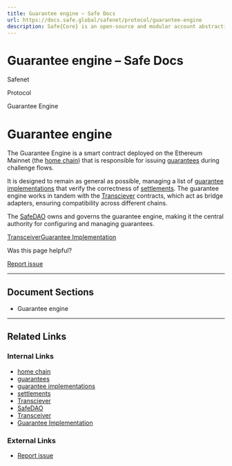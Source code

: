 ```yaml
---
title: Guarantee engine – Safe Docs
url: https://docs.safe.global/safenet/protocol/guarantee-engine
description: Safe{Core} is an open-source and modular account abstraction stack. Learn about its features and how to use it.
---
```


# Guarantee engine – Safe Docs

Safenet

Protocol

Guarantee Engine

# Guarantee engine

The Guarantee Engine is a smart contract deployed on the Ethereum Mainnet (the [home chain](/safenet/chains)) that is responsible for issuing [guarantees](/safenet/concepts/guarantee) during challenge flows.

It is designed to remain as general as possible, managing a list of [guarantee implementations](/safenet/protocol/guarantee-implementation) that verify the correctness of [settlements](/safenet/concepts/settlement).
The guarantee engine works in tandem with the [Transciever](/safenet/protocol/transceiver) contracts, which act as bridge adapters, ensuring compatibility across different chains.

The [SafeDAO](/safenet/protocol/safe-dao) owns and governs the guarantee engine, making it the central authority for configuring and managing guarantees.

[Transceiver](/safenet/protocol/transceiver "Transceiver")[Guarantee Implementation](/safenet/protocol/guarantee-implementation "Guarantee Implementation")

Was this page helpful?

[Report issue](https://github.com/safe-global/safe-docs/issues/new?assignees=&labels=nextra-feedback&projects=&template=nextra-feedback.yml&title=%5BFeedback%5D+)

---

## Document Sections

- Guarantee engine

---

## Related Links

### Internal Links

- [home chain](https://docs.safe.global/safenet/chains)
- [guarantees](https://docs.safe.global/safenet/concepts/guarantee)
- [guarantee implementations](https://docs.safe.global/safenet/protocol/guarantee-implementation)
- [settlements](https://docs.safe.global/safenet/concepts/settlement)
- [Transciever](https://docs.safe.global/safenet/protocol/transceiver)
- [SafeDAO](https://docs.safe.global/safenet/protocol/safe-dao)
- [Transceiver](https://docs.safe.global/safenet/protocol/transceiver)
- [Guarantee Implementation](https://docs.safe.global/safenet/protocol/guarantee-implementation)

### External Links

- [Report issue](https://github.com/safe-global/safe-docs/issues/new?assignees=&labels=nextra-feedback&projects=&template=nextra-feedback.yml&title=%5BFeedback%5D+)
